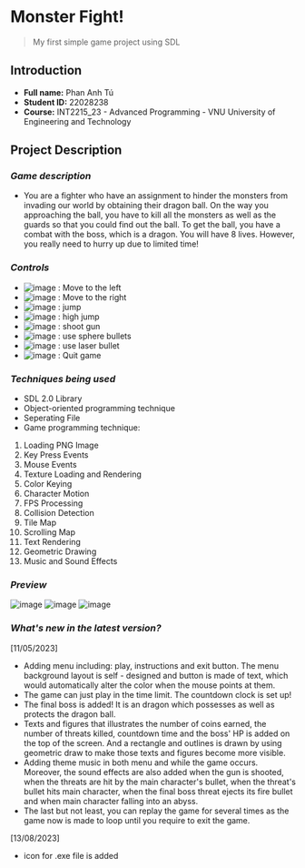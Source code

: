 # **Monster Fight!**
> My first simple game project using SDL

## Introduction
+ **Full name:**    Phan Anh Tú
+ **Student ID:**   22028238
+ **Course:**       INT2215_23 - Advanced Programming - VNU University of Engineering and Technology


## Project Description
### ***Game description***
+ You are a fighter who have an assignment to hinder the monsters from invading our world by obtaining their dragon ball. On the way you approaching the ball, you have to kill all the monsters as well as the guards so that you could find out the ball. To get the ball, you have a combat with the boss, which is a dragon. You will have 8 lives. However, you really need to hurry up due to limited time!


### ***Controls***
+ ![image](https://github.com/tuphan22028238/First_Game_SDL2/assets/124888378/473ca9ad-b656-4319-bcae-4e310d93fd5b) : Move to the left
+ ![image](https://github.com/tuphan22028238/First_Game_SDL2/assets/124888378/aef20e05-0f2d-4886-bc78-8be124b12dfe) : Move to the right
+ ![image](https://github.com/tuphan22028238/First_Game_SDL2/assets/124888378/5b1e7109-3232-4c10-b50a-1eee14eab1e2) : jump
+ ![image](https://github.com/tuphan22028238/First_Game_SDL2/assets/124888378/461faf08-f355-40f9-9dd8-aca19a56a66e) : high jump
+ ![image](https://github.com/tuphan22028238/First_Game_SDL2/assets/124888378/81115da7-473f-4b1c-94d5-2b0c5300d5a6) : shoot gun
+ ![image](https://github.com/tuphan22028238/First_Game_SDL2/assets/124888378/26855c56-2d07-4d66-9ad0-2240865a1a88) : use sphere bullets
+ ![image](https://github.com/tuphan22028238/First_Game_SDL2/assets/124888378/7afc2049-c4a8-4ba8-9c7e-0a030723fbcb) : use laser bullet
+ ![image](https://github.com/tuphan22028238/First_Game_SDL2/assets/124888378/68c054d5-3d07-49e9-8adf-ed4a9d2f3fe5) : Quit game

### ***Techniques being used***
+ SDL 2.0 Library
+ Object-oriented programming technique
+ Seperating File
+ Game programming technique:

1. Loading PNG Image
2. Key Press Events
3. Mouse Events
4. Texture Loading and Rendering
5. Color Keying
6. Character Motion
7. FPS Processing
8. Collision Detection
9. Tile Map
10. Scrolling Map
11. Text Rendering
12. Geometric Drawing
13. Music and Sound Effects

### ***Preview***
![image](https://github.com/tuphan22028238/First_Game_SDL2/assets/124888378/0f64ecbb-e625-4bdc-ad9b-fa6050ea1e2f)
![image](https://github.com/tuphan22028238/First_Game_SDL2/assets/124888378/abd7acc1-0f4f-4a84-a6ed-ba32ff2331d6)
![image](https://github.com/tuphan22028238/First_Game_SDL2/assets/124888378/b14db458-3e79-4e71-9415-0b17c33cdd34)

### ***What's new in the latest version?***
[11/05/2023]
+ Adding menu including: play, instructions and exit button. The menu background layout is self - designed and button is made of text, which would automatically alter the color when the mouse points at them.
+ The game can just play in the time limit. The countdown clock is set up!
+ The final boss is added! It is an dragon which possesses as well as protects the dragon ball.
+ Texts and figures that illustrates the number of coins earned, the number of threats killed, countdown time and the boss' HP is added on the top of the screen. And a rectangle and outlines is drawn by using geometric draw to make those texts and figures become more visible.
+ Adding theme music in both menu and while the game occurs. Moreover, the sound effects are also added when the gun is shooted, when the threats are hit by the main character's bullet, when the threat's bullet hits main character, when the final boss threat ejects its fire bullet and when main character falling into an abyss.
+ The last but not least, you can replay the game for several times as the game now is made to loop until you require to exit the game.

[13/08/2023]
+ icon for .exe file is added
